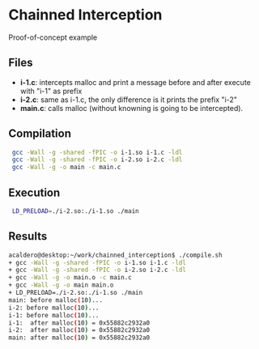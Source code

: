 # Chainned Interception
Proof-of-concept example

## Files
 * **i-1.c**: intercepts malloc and print a message before and after execute with "i-1" as prefix
 * **i-2.c**: same as i-1.c, the only difference is it prints the prefix "i-2"
 * **main.c**: calls malloc (without knowning is going to be intercepted).

## Compilation
```bash
 gcc -Wall -g -shared -fPIC -o i-1.so i-1.c -ldl
 gcc -Wall -g -shared -fPIC -o i-2.so i-2.c -ldl
 gcc -Wall -g -o main -c main.c
```

## Execution
```bash
 LD_PRELOAD=./i-2.so:./i-1.so ./main
```

## Results
```bash
acaldero@desktop:~/work/chainned_interception$ ./compile.sh
+ gcc -Wall -g -shared -fPIC -o i-1.so i-1.c -ldl
+ gcc -Wall -g -shared -fPIC -o i-2.so i-2.c -ldl
+ gcc -Wall -g -o main.o -c main.c
+ gcc -Wall -g -o main main.o
+ LD_PRELOAD=./i-2.so:./i-1.so ./main
main: before malloc(10)...
i-2: before malloc(10)...
i-1: before malloc(10)...
i-1:  after malloc(10) = 0x55882c2932a0
i-2:  after malloc(10) = 0x55882c2932a0
main: after malloc(10) = 0x55882c2932a0
```
